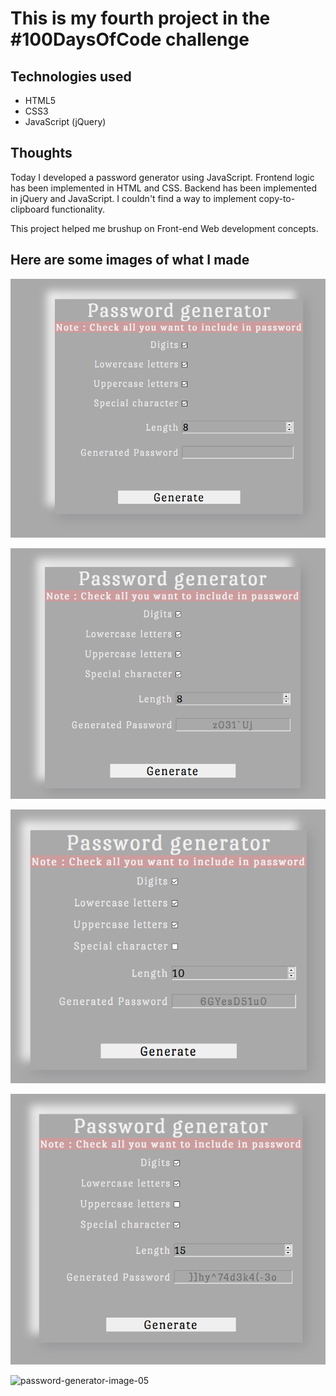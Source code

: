 # This is my fourth project in the #100DaysOfCode challenge

## Technologies used
 * HTML5
 * CSS3
 * JavaScript (jQuery)

## Thoughts
 Today I developed a password generator using JavaScript. Frontend logic has been implemented in HTML and CSS. Backend has been implemented in jQuery and JavaScript. I couldn't find a way to implement copy-to-clipboard functionality. 

 This project helped me brushup on Front-end Web development concepts.


## Here are some images of what I made

 ![password-generator-image-01](../../images/Day005/password-generator-1.png)

 ![password-generator-image-02](../../images/Day005/password-generator-2.png)

 ![password-generator-image-03](../../images/Day005/password-generator-3.png)

 ![password-generator-image-04](../../images/Day005/password-generator-4.png)
 
 ![password-generator-image-05](../../images/Day005/password-generator-5.png)
